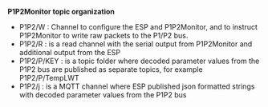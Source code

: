 **P1P2Monitor topic organization**

- P1P2/W :          Channel to configure the ESP and P1P2Monitor, and to instruct P1P2Monitor to write raw packets to the P1/P2 bus.
- P1P2/R :          is a read channel with the serial output from P1P2Monitor and additional output from the ESP
- P1P2/P/KEY :      is a topic folder where decoded parameter values from the P1P2 bus are published as separate topics, for example P1P2/P/TempLWT
- P1P2/j :          is a MQTT channel where ESP published json formatted strings with decoded parameter values from the P1P2 bus

